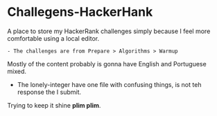 # Challegens-HackerHank
A place to store my HackerRank challenges simply because I feel more comfortable using a local editor.
    
    - The challenges are from Prepare > Algorithms > Warmup 

Mostly of the content probably is gonna have English and Portuguese mixed.

- The lonely-integer have one file with confusing things, is not teh response the I submit.

Trying to keep it shine **plim plim**.

